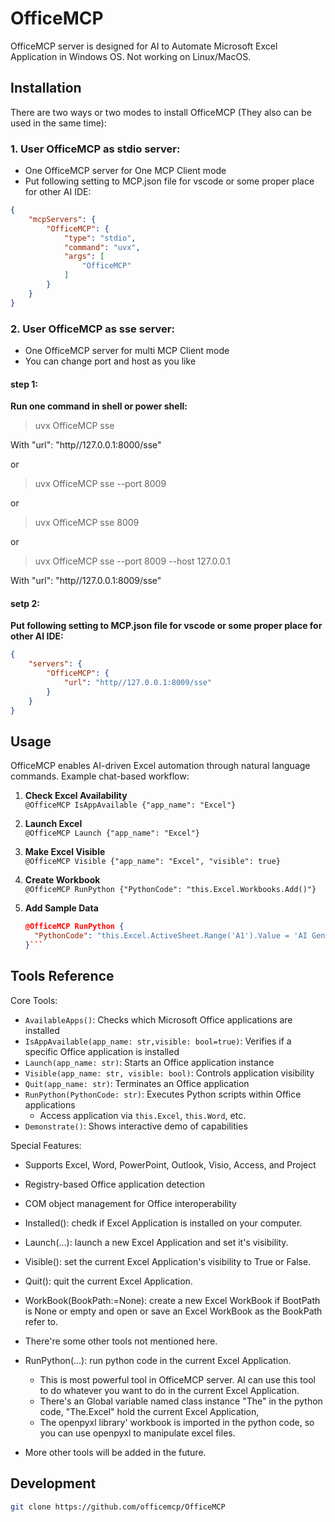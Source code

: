 # OfficeMCP

OfficeMCP server is designed for AI to Automate Microsoft Excel Application in Windows OS. Not working on Linux/MacOS.

## Installation
There are two ways or two modes to install OfficeMCP (They also can be used in the same time):

### 1. User OfficeMCP as stdio server: 
- One OfficeMCP server for One MCP Client mode
- Put following setting to MCP.json file for vscode or some proper place for other AI IDE:

```json
{
    "mcpServers": {
        "OfficeMCP": {
            "type": "stdio",
            "command": "uvx",
            "args": [
                "OfficeMCP"
            ]
        }
    }
}
```

### 2. User OfficeMCP as sse server: 
- One OfficeMCP server for multi MCP Client mode
- You can change port and host as you like
#### step 1:  
**Run one command in shell or power shell:**
>uvx OfficeMCP sse

With "url": "http//127.0.0.1:8000/sse"

or
>uvx OfficeMCP sse --port 8009

or
>uvx OfficeMCP sse 8009

or
>uvx OfficeMCP sse --port 8009 --host 127.0.0.1

With "url": "http//127.0.0.1:8009/sse"
#### setp 2: 
**Put following setting to MCP.json file for vscode or some proper place for other AI IDE:**

```json
{
    "servers": {
        "OfficeMCP": {
            "url": "http//127.0.0.1:8009/sse"
        }
    }
}
```
## Usage
OfficeMCP enables AI-driven Excel automation through natural language commands. Example chat-based workflow:

1. **Check Excel Availability**  
   `@OfficeMCP IsAppAvailable {"app_name": "Excel"}`

2. **Launch Excel**  
   `@OfficeMCP Launch {"app_name": "Excel"}`

3. **Make Excel Visible**  
   `@OfficeMCP Visible {"app_name": "Excel", "visible": true}`

4. **Create Workbook**  
   `@OfficeMCP RunPython {"PythonCode": "this.Excel.Workbooks.Add()"}`

5. **Add Sample Data**  
   ```json
   @OfficeMCP RunPython {
     "PythonCode": "this.Excel.ActiveSheet.Range('A1').Value = 'AI Generated Report'"
   }```

## Tools Reference
Core Tools:
- `AvailableApps()`: Checks which Microsoft Office applications are installed
- `IsAppAvailable(app_name: str,visible: bool=true)`: Verifies if a specific Office application is installed
- `Launch(app_name: str)`: Starts an Office application instance
- `Visible(app_name: str, visible: bool)`: Controls application visibility
- `Quit(app_name: str)`: Terminates an Office application
- `RunPython(PythonCode: str)`: Executes Python scripts within Office applications
  - Access application via `this.Excel`, `this.Word`, etc.
- `Demonstrate()`: Shows interactive demo of capabilities

Special Features:
- Supports Excel, Word, PowerPoint, Outlook, Visio, Access, and Project
- Registry-based Office application detection
- COM object management for Office interoperability
- Installed(): chedk if Excel Application is installed on your computer.
- Launch(...): launch a new Excel Application and set it's visibility.
- Visible(): set the current Excel Application's visibility to True or False.
- Quit(): quit the current Excel Application.
- WorkBook(BookPath:=None): create a new Excel WorkBook if BootPath is None or empty and open or save an Excel WorkBook as the BookPath refer to.
- There're some other tools not mentioned here.

- RunPython(...): run python code in the current Excel Application.
    - This is most powerful tool in OfficeMCP server. AI can use this tool to do whatever you want to do in the current Excel Application.
    - There's an Global variable named class instance "The" in the python code, "The.Excel" hold the current Excel Application, 
    - The openpyxl library' workbook is imported in the python code, so you can use openpyxl to manipulate excel files.

- More other tools will be added in the future.


## Development
```bash
git clone https://github.com/officemcp/OfficeMCP
```